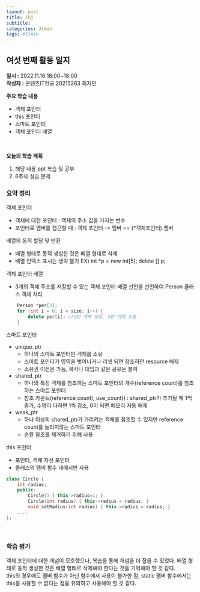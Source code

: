 ```yaml
---
layout: post
title: 지민
subtitle:
categories: Jimin
tags: #Jimin
---
```

## 여섯 번째 활동 일지
**일시 :** 2022.11.16 16:00~18:00  
**작성자 :** 콘텐츠IT전공 20215263 최지민 <br>

**주요 학습 내용**

- 객체 포인터
- this 포인터
- 스마트 포인터
- 객체 포인터 배열
<br>

**오늘의 학습 계획** 

1. 해당 내용 ppt 복습 및 공부
2. 6주차 실습 문제

### 요약 정리 
객체 포인터
- 객체에 대한 포인터 : 객체의 주소 값을 가지는 변수
- 포인터로 멤버를 접근할 때 : 객체 포인터 -> 멤버 == (*객체포인터).멤버

배열의 동적 할당 및 반환
- 배열 형태로 동적 생성한 것은 배열 형태로 삭제
- 배열 인덱스 표시는 생략 불가
EX) int *p = new int[5];
    delete [] p;

객체 포인터 배열
- 3개의 객체 주소를 저장할 수 있는 객체 포인터 배열 선언을 선언하여 Person 클래스 객체 처리 

```c++
 	Person *per[3]; 
	for (int i = 0; i < size; i++) {
		delete per[i]; //n번 객체 생성, n번 객체 소멸
	}
```

스마트 포인터
- unique_ptr
	- 하나의 스마트 포인터만 객체를 소유
	- 스마트 포인터가 영역을 벗어나거나 리셋 되면 참조하던 resource 해제
	- 소유권 이전은 가능, 복사나 대입과 같은 공유는 불허
- shared_ptr
	- 하나의 특정 객체를 참조하는 스마트 포인터의 개수(reference count)를 참조하는 스마트 포인터
	- 참조 카운트(reference count), use_count() : shared_ptr가 추가될 때 1씩 증가, 수명이 다하면 1씩 감소, 0이 되면 메모리 자동 해제
- weak_ptr
	- 하나 이상의 shared_ptr가 가리키는 객체를 참조할 수 있지만 reference count를 늘리지않는 스마트 포인터
	- 순환 참조를 제거하기 위해 사용
	
this 포인터
- 포인터, 객체 자신 포인터
- 클래스의 멤버 함수 내에서만 사용

```c++
class Circle {
	int radius;
	public:
		Circle() { this->radius=1; }
		Circle(int radius) { this->radius = radius; }
		void setRadius(int radius) { this->radius = radius; }
	....
};
```
<br>

### 학습 평가

객체 포인터에 대한 개념이 모호했으나, 복습을 통해 개념을 더 잡을 수 있었다. 배열 형태로 동적 생성한 것은 배열 형태로 삭제해야 한다는 것을 기억해야 할 것 같다.<br>
this의 경우에도 멤버 함수가 아닌 함수에서 사용이 불가한 점, static 멤버 함수에서는 this를 사용할 수 없다는 점을 유의하고 사용해야 할 것 같다.
